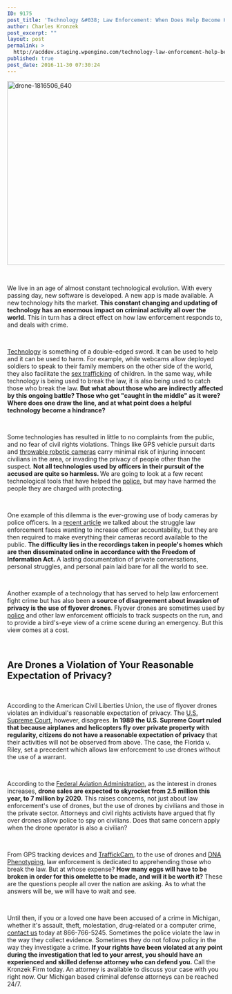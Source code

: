 ```yaml
---
ID: 9175
post_title: 'Technology &#038; Law Enforcement: When Does Help Become Harm?'
author: Charles Kronzek
post_excerpt: ""
layout: post
permalink: >
  http://acddev.staging.wpengine.com/technology-law-enforcement-help-become-harm.html
published: true
post_date: 2016-11-30 07:30:24
---
```

<img class="alignnone size-full wp-image-9176" src="http://acddev.staging.wpengine.com/wp-content/uploads/2016/12/drone-1816506_640.jpg" alt="drone-1816506_640" width="640" height="426" />

&nbsp;

<span style="font-weight: 400;">We live in an age of almost constant technological evolution. With every passing day, new software is developed. A new app is made available. A new technology hits the market. </span><b>This constant changing and updating of technology has an enormous impact on criminal activity all over the world</b><span style="font-weight: 400;">. This in turn has a direct effect on how law enforcement responds to, and deals with crime.</span>

&nbsp;

<a href="http://acddev.staging.wpengine.com/use-of-a-computer-to-commit-a-crime-in-michigan-criminal-defense-attorneys.html" target="_blank"><span style="font-weight: 400;">Technology</span></a><span style="font-weight: 400;"> is something of a double-edged sword. It can be used to help and it can be used to harm. For example, while webcams allow deployed soldiers to speak to their family members on the other side of the world, they also facilitate the </span><a href="http://www.sexcrimeattorneys.com/michigan/sex-crimes/internet" target="_blank"><span style="font-weight: 400;">sex trafficking</span></a><span style="font-weight: 400;"> of children. In the same way, while technology is being used to break the law, it is also being used to catch those who break the law. </span><b>But what about those who are indirectly affected by this ongoing battle? Those who get "caught in the middle" as it were? Where does one draw the line, and at what point does a helpful technology become a hindrance?</b>

&nbsp;

<span style="font-weight: 400;">Some technologies has resulted in little to no complaints from the public, and no fear of civil rights violations. Things like GPS vehicle pursuit darts and </span><a href="http://www.reconrobotics.com/products/recon-scout-ir/" target="_blank"><span style="font-weight: 400;">throwable robotic cameras</span></a><span style="font-weight: 400;"> carry minimal risk of injuring innocent civilians in the area, or invading the privacy of people other than the suspect. </span><b>Not all technologies used by officers in their pursuit of the accused are quite so harmless. </b><span style="font-weight: 400;">We are going to look at a few recent technological tools that have helped the </span><a href="http://acddev.staging.wpengine.com/cop-secrets.html"><span style="font-weight: 400;">police</span></a><span style="font-weight: 400;">, but may have harmed the people they are charged with protecting.</span>

&nbsp;

<span style="font-weight: 400;">One example of this dilemma is the ever-growing use of body cameras by police officers. In a </span><a href="http://acddev.staging.wpengine.com/body-cameras-police-accountability-versus-civilian-privacy.html" target="_blank"><span style="font-weight: 400;">recent article</span></a><span style="font-weight: 400;"> we talked about the struggle law enforcement faces wanting to increase officer accountability, but they are then required to make everything their cameras record available to the public. </span><b>The difficulty lies in the recordings taken in people's homes which are then disseminated online in accordance with the Freedom of Information Act.</b><span style="font-weight: 400;"> A lasting documentation of private conversations, personal struggles, and personal pain laid bare for all the world to see.</span>

&nbsp;

<span style="font-weight: 400;">Another example of a technology that has served to help law enforcement fight crime but has also been </span><b>a source of disagreement about invasion of privacy is the use of flyover drones</b><span style="font-weight: 400;">. Flyover drones are sometimes used by </span><a href="http://acddev.staging.wpengine.com/searches.html" target="_blank"><span style="font-weight: 400;">police</span></a><span style="font-weight: 400;"> and other law enforcement officials to track suspects on the run, and to provide a bird's-eye view of a crime scene during an emergency. But this view comes at a cost.</span>

&nbsp;
<h2>Are Drones a Violation of Your Reasonable Expectation of Privacy?</h2>
&nbsp;

<span style="font-weight: 400;">According to the American Civil Liberties Union, the use of flyover drones violates an individual's reasonable expectation of privacy. The </span><a href="https://www.supremecourt.gov/" target="_blank"><span style="font-weight: 400;">U.S. Supreme Court</span></a><span style="font-weight: 400;">, however, disagrees. </span><b>In 1989 the U.S. Supreme Court ruled that because airplanes and helicopters fly over private property with regularity, citizens do not have a reasonable expectation of privacy</b><span style="font-weight: 400;"> that their activities will not be observed from above. The case, the Florida v. Riley, set a precedent which allows law enforcement to use drones without the use of a warrant.</span>

&nbsp;

<span style="font-weight: 400;">According to the </span><a href="https://www.faa.gov/" target="_blank"><span style="font-weight: 400;">Federal Aviation Administration</span></a><span style="font-weight: 400;">, as the interest in drones increases, </span><b>drone sales are expected to skyrocket from 2.5 million this year, to 7 million by 2020.</b><span style="font-weight: 400;"> This raises concerns, not just about law enforcement's use of drones, but the use of drones by civilians and those in the private sector. Attorneys and civil rights activists have argued that fly over drones allow police to spy on civilians. Does that same concern apply when the drone operator is also a civilian?</span>

&nbsp;

<span style="font-weight: 400;">From GPS tracking devices and </span><a href="https://traffickcam.com/" target="_blank"><span style="font-weight: 400;">TraffickCam</span></a><span style="font-weight: 400;">, to the use of drones and </span><a href="https://snapshot.parabon-nanolabs.com/" target="_blank"><span style="font-weight: 400;">DNA Phenotyping</span></a><span style="font-weight: 400;">, law enforcement is dedicated to apprehending those who break the law. But at whose expense? </span><b>How many eggs will have to be broken in order for this omelette to be made, and will it be worth it?</b><span style="font-weight: 400;"> These are the questions people all over the nation are asking. As to what the answers will be, we will have to wait and see.</span>

&nbsp;

<span style="font-weight: 400;">Until then, if you or a loved one have been accused of a crime in Michigan, whether it's assault, theft, molestation, drug-related or a computer crime, </span><a href="http://acddev.staging.wpengine.com/contact-us.html" target="_blank"><span style="font-weight: 400;">contact us</span></a><span style="font-weight: 400;"> today at 866-766-5245. Sometimes the police violate the law in the way they collect evidence. Sometimes they do not follow policy in the way they investigate a crime. </span><b>If your rights have been violated at any point during the investigation that led to your arrest, you should have an experienced and skilled defense attorney who can defend you.</b><span style="font-weight: 400;"> Call the Kronzek Firm today. An attorney is available to discuss your case with you right now. Our Michigan based criminal defense attorneys can be reached 24/7.</span>

&nbsp;